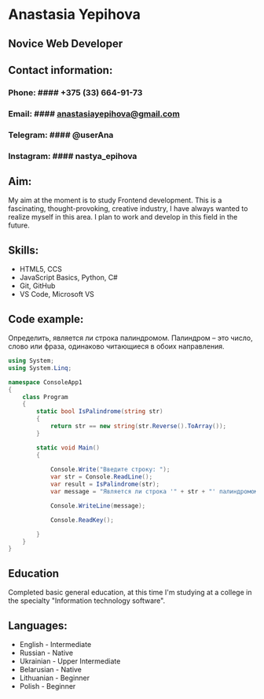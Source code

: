 # Anastasia Yepihova

## Novice Web Developer

## Contact information:
### Phone: #### +375 (33) 664-91-73
### Email: #### anastasiayepihova@gmail.com
### Telegram: #### @userAna
### Instagram: #### nastya_epihova

## Aim:
My aim at the moment is to study Frontend development. This is a fascinating, thought-provoking, creative industry, I have always wanted to realize myself in this area. I plan to work and develop in this field in the future.

## Skills:
* HTML5, CCS
* JavaScript Basics, Python, C#
* Git, GitHub
* VS Code, Microsoft VS

## Code example:
Определить, является ли строка палиндромом. Палиндром – это число, слово или фраза, одинаково читающиеся в обоих направления.

``` C#
using System;
using System.Linq;

namespace ConsoleApp1
{
    class Program
    {
        static bool IsPalindrome(string str)
        {
            return str == new string(str.Reverse().ToArray());
        }

        static void Main()
        {
            
            Console.Write("Введите строку: ");
            var str = Console.ReadLine();
            var result = IsPalindrome(str);
            var message = "Является ли строка '" + str + "' палиндромом: " + result;

            Console.WriteLine(message);

            Console.ReadKey();

        }
    }
}

```

## Education
Completed basic general education, at this time I'm studying at a college in the specialty "Information technology software".

## Languages:
* English - Intermediate
* Russian - Native
* Ukrainian - Upper Intermediate
* Belarusian - Native
* Lithuanian - Beginner
* Polish - Beginner